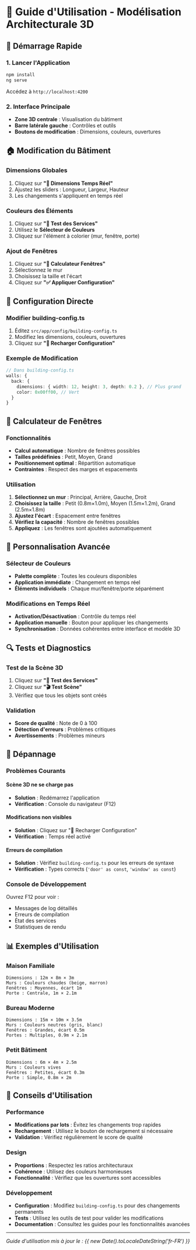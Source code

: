 # 🎯 Guide d'Utilisation - Modélisation Architecturale 3D

## 🚀 Démarrage Rapide

### 1. Lancer l'Application
```bash
npm install
ng serve
```
Accédez à `http://localhost:4200`

### 2. Interface Principale
- **Zone 3D centrale** : Visualisation du bâtiment
- **Barre latérale gauche** : Contrôles et outils
- **Boutons de modification** : Dimensions, couleurs, ouvertures

## 🏠 Modification du Bâtiment

### Dimensions Globales
1. Cliquez sur **"📏 Dimensions Temps Réel"**
2. Ajustez les sliders : Longueur, Largeur, Hauteur
3. Les changements s'appliquent en temps réel

### Couleurs des Éléments
1. Cliquez sur **"🧪 Test des Services"**
2. Utilisez le **Sélecteur de Couleurs**
3. Cliquez sur l'élément à colorier (mur, fenêtre, porte)

### Ajout de Fenêtres
1. Cliquez sur **"🧮 Calculateur Fenêtres"**
2. Sélectionnez le mur
3. Choisissez la taille et l'écart
4. Cliquez sur **"✅ Appliquer Configuration"**

## 🔧 Configuration Directe

### Modifier building-config.ts
1. Éditez `src/app/config/building-config.ts`
2. Modifiez les dimensions, couleurs, ouvertures
3. Cliquez sur **"🔄 Recharger Configuration"**

### Exemple de Modification
```typescript
// Dans building-config.ts
walls: {
  back: {
    dimensions: { width: 12, height: 3, depth: 0.2 }, // Plus grand
    color: 0x00ff00, // Vert
  }
}
```

## 🧮 Calculateur de Fenêtres

### Fonctionnalités
- **Calcul automatique** : Nombre de fenêtres possibles
- **Tailles prédéfinies** : Petit, Moyen, Grand
- **Positionnement optimal** : Répartition automatique
- **Contraintes** : Respect des marges et espacements

### Utilisation
1. **Sélectionnez un mur** : Principal, Arrière, Gauche, Droit
2. **Choisissez la taille** : Petit (0.8m×1.0m), Moyen (1.5m×1.2m), Grand (2.5m×1.8m)
3. **Ajustez l'écart** : Espacement entre fenêtres
4. **Vérifiez la capacité** : Nombre de fenêtres possibles
5. **Appliquez** : Les fenêtres sont ajoutées automatiquement

## 🎨 Personnalisation Avancée

### Sélecteur de Couleurs
- **Palette complète** : Toutes les couleurs disponibles
- **Application immédiate** : Changement en temps réel
- **Éléments individuels** : Chaque mur/fenêtre/porte séparément

### Modifications en Temps Réel
- **Activation/Désactivation** : Contrôle du temps réel
- **Application manuelle** : Bouton pour appliquer les changements
- **Synchronisation** : Données cohérentes entre interface et modèle 3D

## 🔍 Tests et Diagnostics

### Test de la Scène 3D
1. Cliquez sur **"🧪 Test des Services"**
2. Cliquez sur **"🎬 Test Scène"**
3. Vérifiez que tous les objets sont créés

### Validation
- **Score de qualité** : Note de 0 à 100
- **Détection d'erreurs** : Problèmes critiques
- **Avertissements** : Problèmes mineurs

## 🐛 Dépannage

### Problèmes Courants

#### Scène 3D ne se charge pas
- **Solution** : Redémarrez l'application
- **Vérification** : Console du navigateur (F12)

#### Modifications non visibles
- **Solution** : Cliquez sur "🔄 Recharger Configuration"
- **Vérification** : Temps réel activé

#### Erreurs de compilation
- **Solution** : Vérifiez `building-config.ts` pour les erreurs de syntaxe
- **Vérification** : Types corrects (`'door' as const`, `'window' as const`)

### Console de Développement
Ouvrez F12 pour voir :
- Messages de log détaillés
- Erreurs de compilation
- État des services
- Statistiques de rendu

## 📊 Exemples d'Utilisation

### Maison Familiale
```
Dimensions : 12m × 8m × 3m
Murs : Couleurs chaudes (beige, marron)
Fenêtres : Moyennes, écart 1m
Porte : Centrale, 1m × 2.1m
```

### Bureau Moderne
```
Dimensions : 15m × 10m × 3.5m
Murs : Couleurs neutres (gris, blanc)
Fenêtres : Grandes, écart 0.5m
Portes : Multiples, 0.9m × 2.1m
```

### Petit Bâtiment
```
Dimensions : 6m × 4m × 2.5m
Murs : Couleurs vives
Fenêtres : Petites, écart 0.3m
Porte : Simple, 0.8m × 2m
```

## 🚀 Conseils d'Utilisation

### Performance
- **Modifications par lots** : Évitez les changements trop rapides
- **Rechargement** : Utilisez le bouton de rechargement si nécessaire
- **Validation** : Vérifiez régulièrement le score de qualité

### Design
- **Proportions** : Respectez les ratios architecturaux
- **Cohérence** : Utilisez des couleurs harmonieuses
- **Fonctionnalité** : Vérifiez que les ouvertures sont accessibles

### Développement
- **Configuration** : Modifiez `building-config.ts` pour des changements permanents
- **Tests** : Utilisez les outils de test pour valider les modifications
- **Documentation** : Consultez les guides pour les fonctionnalités avancées

---

*Guide d'utilisation mis à jour le : {{ new Date().toLocaleDateString('fr-FR') }}*

